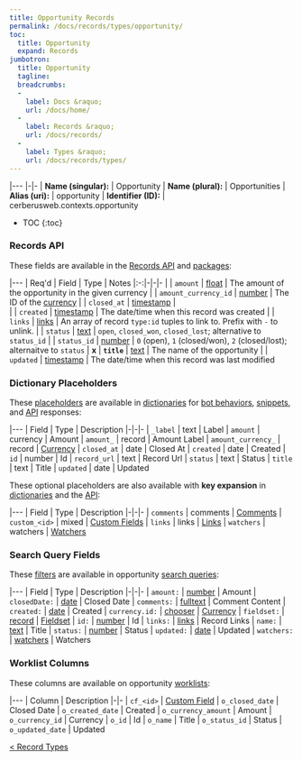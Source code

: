 ```yaml
---
title: Opportunity Records
permalink: /docs/records/types/opportunity/
toc:
  title: Opportunity
  expand: Records
jumbotron:
  title: Opportunity
  tagline: 
  breadcrumbs:
  -
    label: Docs &raquo;
    url: /docs/home/
  -
    label: Records &raquo;
    url: /docs/records/
  -
    label: Types &raquo;
    url: /docs/records/types/
---
```


|---
|-|-
| **Name (singular):** | Opportunity
| **Name (plural):** | Opportunities
| **Alias (uri):** | opportunity
| **Identifier (ID):** | cerberusweb.contexts.opportunity

* TOC
{:toc}

### Records API

These fields are available in the [Records API](/docs/api/endpoints/records/) and [packages](/docs/packages/):

|---
| Req'd | Field | Type | Notes
|:-:|-|-|-
|   | `amount` | [float](/docs/records/fields/types/float/) | The amount of the opportunity in the given currency 
|   | `amount_currency_id` | [number](/docs/records/fields/types/number/) | The ID of the [currency](/docs/records/types/currency/) 
|   | `closed_at` | [timestamp](/docs/records/fields/types/timestamp/) |  
|   | `created` | [timestamp](/docs/records/fields/types/timestamp/) | The date/time when this record was created 
|   | `links` | [links](/docs/records/fields/types/links/) | An array of record `type:id` tuples to link to. Prefix with `-` to unlink. 
|   | `status` | [text](/docs/records/fields/types/text/) | `open`, `closed_won`, `closed_lost`; alternative to `status_id` 
|   | `status_id` | [number](/docs/records/fields/types/number/) | `0` (open), `1` (closed/won), `2` (closed/lost); alternaitve to `status` 
| **x** | **`title`** | [text](/docs/records/fields/types/text/) | The name of the opportunity 
|   | `updated` | [timestamp](/docs/records/fields/types/timestamp/) | The date/time when this record was last modified 

### Dictionary Placeholders

These [placeholders](/docs/bots/scripting/placeholders/) are available in [dictionaries](/docs/bots/behaviors/dictionaries/) for [bot behaviors](/docs/bots/behaviors/), [snippets](/docs/snippets/), and [API](/docs/api/) responses:

|---
| Field | Type | Description
|-|-|-
| `_label` | text | Label
| `amount` | currency | Amount
| `amount_` | record | Amount Label
| `amount_currency_` | record | [Currency](/docs/records/types/currency/)
| `closed_at` | date | Closed At
| `created` | date | Created
| `id` | number | Id
| `record_url` | text | Record Url
| `status` | text | Status
| `title` | text | Title
| `updated` | date | Updated

These optional placeholders are also available with **key expansion** in [dictionaries](/docs/bots/behaviors/dictionaries/key-expansion/) and the [API](/docs/api/responses/#expanding-keys-in-api-requests):

|---
| Field | Type | Description
|-|-|-
| `comments` | comments | [Comments](/docs/bots/behaviors/dictionaries/key-expansion/#comments)
| `custom_<id>` | mixed | [Custom Fields](/docs/bots/behaviors/dictionaries/key-expansion/#custom-fields)
| `links` | links | [Links](/docs/bots/behaviors/dictionaries/key-expansion/#links)
| `watchers` | watchers | [Watchers](/docs/bots/behaviors/dictionaries/key-expansion/#watchers)
	
### Search Query Fields

These [filters](/docs/search/filters/) are available in opportunity [search queries](/docs/search/):

|---
| Field | Type | Description
|-|-|-
| `amount:` | [number](/docs/search/filters/numbers/) | Amount
| `closedDate:` | [date](/docs/search/filters/dates/) | Closed Date
| `comments:` | [fulltext](/docs/search/filters/fulltext/) | Comment Content
| `created:` | [date](/docs/search/filters/dates/) | Created
| `currency.id:` | [chooser](/docs/search/filters/choosers/) | [Currency](/docs/records/types/currency/)
| `fieldset:` | [record](/docs/search/deep-search/) | [Fieldset](/docs/records/types/custom_fieldset/)
| `id:` | [number](/docs/search/filters/numbers/) | Id
| `links:` | [links](/docs/search/filters/links/) | Record Links
| `name:` | [text](/docs/search/filters/text/) | Title
| `status:` | [number](/docs/search/filters/numbers/) | Status
| `updated:` | [date](/docs/search/filters/dates/) | Updated
| `watchers:` | [watchers](/docs/search/filters/watchers/) | Watchers
	
### Worklist Columns

These columns are available on opportunity [worklists](/docs/worklists/):

|---
| Column | Description
|-|-
| `cf_<id>` | [Custom Field](/docs/records/types/custom_field/)
| `o_closed_date` | Closed Date
| `o_created_date` | Created
| `o_currency_amount` | Amount
| `o_currency_id` | Currency
| `o_id` | Id
| `o_name` | Title
| `o_status_id` | Status
| `o_updated_date` | Updated

<div class="section-nav">
	<div class="left">
		<a href="/docs/records/types/" class="prev">&lt; Record Types</a>
	</div>
	<div class="right align-right">
	</div>
</div>
<div class="clear"></div>